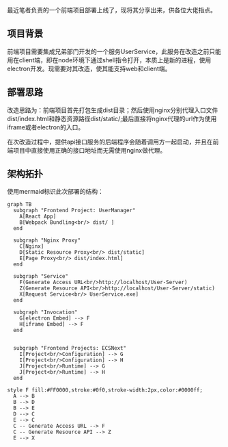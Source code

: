 最近笔者负责的一个前端项目部署上线了，现将其分享出来，供各位大佬指点。

## 项目背景
前端项目需要集成兄弟部门开发的一个服务UserService，此服务在改造之前只能用在client端，即在node环境下通过shell指令打开，本质上是新的进程，使用electron开发。现需要对其改造，使其能支持web和client端。

## 部署思路
改造思路为：前端项目首先打包生成dist目录；然后使用nginx分别代理入口文件dist/index.html和静态资源路径dist/static/;最后直接将nginx代理的url作为使用iframe或者electron的入口。

在次改造过程中，提供api接口服务的后端程序会随着调用方一起启动，并且在前端项目中直接使用正确的接口地址而无需使用nginx做代理。
## 架构拓扑
使用mermaid标识此次部署的结构：
```mermaid
graph TB
  subgraph "Frontend Project: UserManager"
    A[React App]
    B[Webpack Bundling<br/> dist/ ]
  end

  subgraph "Nginx Proxy"
    C[Nginx]
    D[Static Resource Proxy<br/> dist/static]
    E[Page Proxy<br/> dist/index.html]
  end

  subgraph "Service"
    F(Generate Access URL<br/>http://localhost/User-Server)
    Z(Generate Resource API<br/>http://localhost/User-Server/static)
    X[Request Service<br/> UserService.exe]
  end

  subgraph "Invocation"
    G[electron Embed] --> F
    H[iframe Embed] --> F
  end

  
  subgraph "Frontend Projects: ECSNext"
    I[Project<br/>Configuration] --> G 
    I[Project<br/>Configuration] --> H
    J[Project<br/>Runtime] --> G
    J[Project<br/>Runtime] --> H
  end

style F fill:#FF0000,stroke:#0f0,stroke-width:2px,color:#0000ff;
  A --> B 
  B --> D
  B --> E
  D --> C
  E --> C
  C -- Generate Access URL --> F
  C -- Generate Resource API --> Z
  E --> X
```